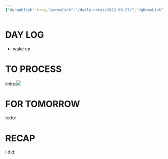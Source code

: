 ```yaml
---
{"dg-publish":true,"permalink":"/daily-notes/2022-09-27/","dgHomeLink":true,"dgPassFrontmatter":false}
---
```



# DAY LOG
- wake up
# TO PROCESS
links:![](https://i.imgur.com/2fLqqBP.png)

# FOR TOMORROW
todo:
# RECAP
i did:


